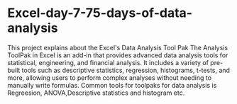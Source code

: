 # Excel-day-7-75-days-of-data-analysis
This project explains about the  Excel's Data Analysis Tool Pak 
The Analysis ToolPak in Excel is an add-in that provides advanced data analysis tools for statistical, engineering, and financial analysis. It includes a variety of pre-built tools such as descriptive statistics, regression, histograms, t-tests, and more, allowing users to perform complex analyses without needing to manually write formulas.
Common tools for toolpaks for data analysis is Regreesion, ANOVA,Descriptive statistics and histogram etc.
